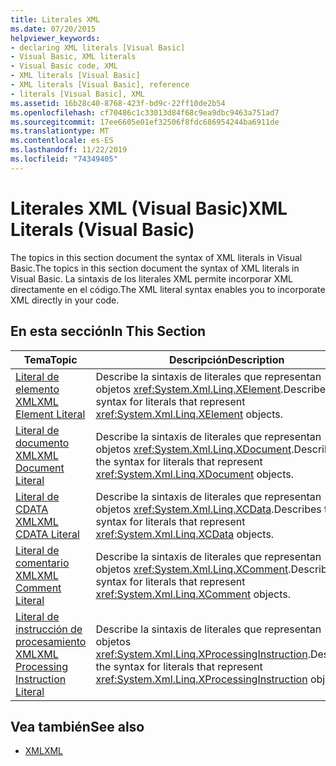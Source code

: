 ```yaml
---
title: Literales XML
ms.date: 07/20/2015
helpviewer_keywords:
- declaring XML literals [Visual Basic]
- Visual Basic, XML literals
- Visual Basic code, XML
- XML literals [Visual Basic]
- XML literals [Visual Basic], reference
- literals [Visual Basic], XML
ms.assetid: 16b28c40-8768-423f-bd9c-22ff10de2b54
ms.openlocfilehash: cf70486c1c33013d84f68c9ea9dbc9463a751ad7
ms.sourcegitcommit: 17ee6605e01ef32506f8fdc686954244ba6911de
ms.translationtype: MT
ms.contentlocale: es-ES
ms.lasthandoff: 11/22/2019
ms.locfileid: "74349405"
---
```

# <a name="xml-literals-visual-basic"></a><span data-ttu-id="9d3cf-102">Literales XML (Visual Basic)</span><span class="sxs-lookup"><span data-stu-id="9d3cf-102">XML Literals (Visual Basic)</span></span>
<span data-ttu-id="9d3cf-103">The topics in this section document the syntax of XML literals in Visual Basic.</span><span class="sxs-lookup"><span data-stu-id="9d3cf-103">The topics in this section document the syntax of XML literals in Visual Basic.</span></span> <span data-ttu-id="9d3cf-104">La sintaxis de los literales XML permite incorporar XML directamente en el código.</span><span class="sxs-lookup"><span data-stu-id="9d3cf-104">The XML literal syntax enables you to incorporate XML directly in your code.</span></span>  
  
## <a name="in-this-section"></a><span data-ttu-id="9d3cf-105">En esta sección</span><span class="sxs-lookup"><span data-stu-id="9d3cf-105">In This Section</span></span>  
  
|<span data-ttu-id="9d3cf-106">Tema</span><span class="sxs-lookup"><span data-stu-id="9d3cf-106">Topic</span></span>|<span data-ttu-id="9d3cf-107">Descripción</span><span class="sxs-lookup"><span data-stu-id="9d3cf-107">Description</span></span>|  
|-----------|-----------------|  
|[<span data-ttu-id="9d3cf-108">Literal de elemento XML</span><span class="sxs-lookup"><span data-stu-id="9d3cf-108">XML Element Literal</span></span>](../../../visual-basic/language-reference/xml-literals/xml-element-literal.md)|<span data-ttu-id="9d3cf-109">Describe la sintaxis de literales que representan objetos <xref:System.Xml.Linq.XElement>.</span><span class="sxs-lookup"><span data-stu-id="9d3cf-109">Describes the syntax for literals that represent <xref:System.Xml.Linq.XElement> objects.</span></span>|  
|[<span data-ttu-id="9d3cf-110">Literal de documento XML</span><span class="sxs-lookup"><span data-stu-id="9d3cf-110">XML Document Literal</span></span>](../../../visual-basic/language-reference/xml-literals/xml-document-literal.md)|<span data-ttu-id="9d3cf-111">Describe la sintaxis de literales que representan objetos <xref:System.Xml.Linq.XDocument>.</span><span class="sxs-lookup"><span data-stu-id="9d3cf-111">Describes the syntax for literals that represent <xref:System.Xml.Linq.XDocument> objects.</span></span>|  
|[<span data-ttu-id="9d3cf-112">Literal de CDATA XML</span><span class="sxs-lookup"><span data-stu-id="9d3cf-112">XML CDATA Literal</span></span>](../../../visual-basic/language-reference/xml-literals/xml-cdata-literal.md)|<span data-ttu-id="9d3cf-113">Describe la sintaxis de literales que representan objetos <xref:System.Xml.Linq.XCData>.</span><span class="sxs-lookup"><span data-stu-id="9d3cf-113">Describes the syntax for literals that represent <xref:System.Xml.Linq.XCData> objects.</span></span>|  
|[<span data-ttu-id="9d3cf-114">Literal de comentario XML</span><span class="sxs-lookup"><span data-stu-id="9d3cf-114">XML Comment Literal</span></span>](../../../visual-basic/language-reference/xml-literals/xml-comment-literal.md)|<span data-ttu-id="9d3cf-115">Describe la sintaxis de literales que representan objetos <xref:System.Xml.Linq.XComment>.</span><span class="sxs-lookup"><span data-stu-id="9d3cf-115">Describes the syntax for literals that represent <xref:System.Xml.Linq.XComment> objects.</span></span>|  
|[<span data-ttu-id="9d3cf-116">Literal de instrucción de procesamiento XML</span><span class="sxs-lookup"><span data-stu-id="9d3cf-116">XML Processing Instruction Literal</span></span>](../../../visual-basic/language-reference/xml-literals/xml-processing-instruction-literal.md)|<span data-ttu-id="9d3cf-117">Describe la sintaxis de literales que representan objetos <xref:System.Xml.Linq.XProcessingInstruction>.</span><span class="sxs-lookup"><span data-stu-id="9d3cf-117">Describes the syntax for literals that represent <xref:System.Xml.Linq.XProcessingInstruction> objects.</span></span>|  
  
## <a name="see-also"></a><span data-ttu-id="9d3cf-118">Vea también</span><span class="sxs-lookup"><span data-stu-id="9d3cf-118">See also</span></span>

- [<span data-ttu-id="9d3cf-119">XML</span><span class="sxs-lookup"><span data-stu-id="9d3cf-119">XML</span></span>](../../../visual-basic/programming-guide/language-features/xml/index.md)
